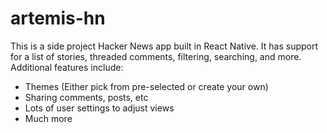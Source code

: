 # artemis-hn

This is a side project Hacker News app built in React Native. It has support for a list of stories, threaded comments, filtering, searching, and more. Additional features include:

- Themes (Either pick from pre-selected or create your own)
- Sharing comments, posts, etc
- Lots of user settings to adjust views
- Much more
